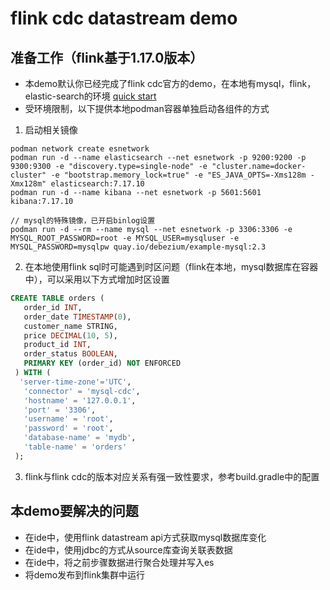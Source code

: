 # flink cdc datastream demo

## 准备工作（flink基于1.17.0版本）
* 本demo默认你已经完成了flink cdc官方的demo，在本地有mysql，flink，elastic-search的环境 [quick start](https://ververica.github.io/flink-cdc-connectors/master/content/%E5%BF%AB%E9%80%9F%E4%B8%8A%E6%89%8B/mysql-postgres-tutorial-zh.html)
* 受环境限制，以下提供本地podman容器单独启动各组件的方式
1. 启动相关镜像
```shell
podman network create esnetwork
podman run -d --name elasticsearch --net esnetwork -p 9200:9200 -p 9300:9300 -e "discovery.type=single-node" -e "cluster.name=docker-cluster" -e "bootstrap.memory_lock=true" -e "ES_JAVA_OPTS=-Xms128m -Xmx128m" elasticsearch:7.17.10
podman run -d --name kibana --net esnetwork -p 5601:5601 kibana:7.17.10

// mysql的特殊镜像，已开启binlog设置
podman run -d --rm --name mysql --net esnetwork -p 3306:3306 -e MYSQL_ROOT_PASSWORD=root -e MYSQL_USER=mysqluser -e MYSQL_PASSWORD=mysqlpw quay.io/debezium/example-mysql:2.3
```
2. 在本地使用flink sql时可能遇到时区问题（flink在本地，mysql数据库在容器中），可以采用以下方式增加时区设置
```sql
CREATE TABLE orders (
   order_id INT,
   order_date TIMESTAMP(0),
   customer_name STRING,
   price DECIMAL(10, 5),
   product_id INT,
   order_status BOOLEAN,
   PRIMARY KEY (order_id) NOT ENFORCED
 ) WITH (
  'server-time-zone'='UTC',
   'connector' = 'mysql-cdc',
   'hostname' = '127.0.0.1',
   'port' = '3306',
   'username' = 'root',
   'password' = 'root',
   'database-name' = 'mydb',
   'table-name' = 'orders'
 );
```

3. flink与flink cdc的版本对应关系有强一致性要求，参考build.gradle中的配置

## 本demo要解决的问题
* 在ide中，使用flink datastream api方式获取mysql数据库变化
* 在ide中，使用jdbc的方式从source库查询关联表数据
* 在ide中，将之前步骤数据进行聚合处理并写入es
* 将demo发布到flink集群中运行